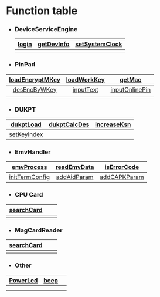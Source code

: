 # Function table



- ### DeviceServiceEngine

  | [login](en/login.md)           | [getDevInfo](en/getDevInfo.md) | [setSystemClock](en/setSystemClock.md) |
  | -------------------------------------- | ------------------------------ | ---------------------------------------------- |
  |  |                                |                                                |

  

- ### **PinPad**
| [loadEncryptMKey](en/loadEncryptMKey.md) | [loadWorkKey](en/loadWKey.md) | [getMac](en/getMac.md) |
| :-----: | :-----: | :-----: |
|    [desEncByWKey](en/desEncByWKey.md)    | [inputText](en/inputText.md)  | [inputOnlinePin](en/inputOnlinePin.md) |
|                                                  |                                       |                                                |

- ### **DUKPT**
|   [dukptLoad](en/dukptLoad.md)   | [dukptCalcDes](en/dukptCalcDes.md) | [increaseKsn](en/increaseKsn.md) |
| :------------------------------: | :--------------------------------: | :------------------------------: |
| [setKeyIndex](en/setKeyIndex.md) |                                    |                                  |

- ### **EmvHandler**
| [emvProcess](en/emvProcess.md) | [readEmvData](en/readEmvData.md) | [isErrorCode](en/isErrorCode.md) |
| :-----: | :-----: |:-----: |
| [initTermConfig](en/initTermConfig.md) | [addAidParam](en/addAidParam.md) | [addCAPKParam](en/addCAPKParam.md) |

- ### **CPU Card**
| [searchCard](en/searchCard.md) |      |      |
| :----------------------------: | :--: | :--: |
|                                |      |      |

- ### **MagCardReader**
| [searchCard](en/MagsearchCard.md) |      |      |
| :-------------------------------: | :--: | :--: |
|                                   |      |      |


- ### **Other**
| [PowerLed](en/PowerLed.md) | [beep](en/beep.md) |      |
| :------------------------: | :----------------: | :--: |
|                            |                    |      |
|                            |                    |      |